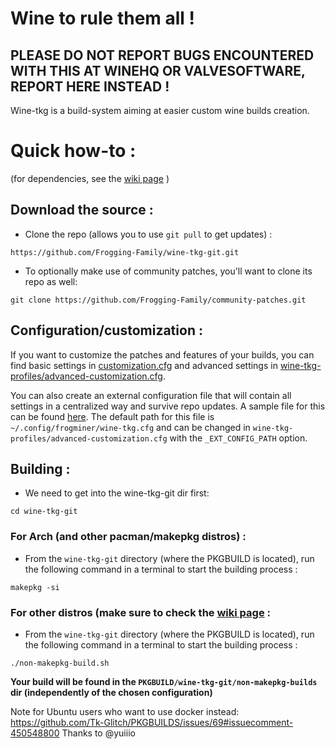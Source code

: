 # Wine to rule them all !

## PLEASE DO NOT REPORT BUGS ENCOUNTERED WITH THIS AT WINEHQ OR VALVESOFTWARE, REPORT HERE INSTEAD !

Wine-tkg is a build-system aiming at easier custom wine builds creation.


# Quick how-to :

(for dependencies, see the [wiki page](https://github.com/Tk-Glitch/PKGBUILDS/wiki/wine-tkg-git) )


## Download the source :

 * Clone the repo (allows you to use `git pull` to get updates) :
```
https://github.com/Frogging-Family/wine-tkg-git.git
```

 * To optionally make use of community patches, you'll want to clone its repo as well:
```
git clone https://github.com/Frogging-Family/community-patches.git
```

## Configuration/customization :

If you want to customize the patches and features of your builds, you can find basic settings in [customization.cfg](https://github.com/Frogging-Family/wine-tkg-git/blob/master/wine-tkg-git/customization.cfg) and advanced settings in [wine-tkg-profiles/advanced-customization.cfg](https://github.com/Frogging-Family/wine-tkg-git/blob/master/wine-tkg-git/wine-tkg-profiles/advanced-customization.cfg).

You can also create an external configuration file that will contain all settings in a centralized way and survive repo updates. A sample file for this can be found [here](https://github.com/Frogging-Family/wine-tkg-git/blob/master/wine-tkg-git/wine-tkg-profiles/sample-external-config.cfg). The default path for this file is `~/.config/frogminer/wine-tkg.cfg` and can be changed in `wine-tkg-profiles/advanced-customization.cfg` with the `_EXT_CONFIG_PATH` option.


## Building :

 * We need to get into the wine-tkg-git dir first:
```
cd wine-tkg-git
```

### For Arch (and other pacman/makepkg distros) :

 * From the `wine-tkg-git` directory (where the PKGBUILD is located), run the following command in a terminal to start the building process :
```
makepkg -si
```

### For other distros (make sure to check the [wiki page](https://github.com/Tk-Glitch/PKGBUILDS/wiki/wine-tkg-git) :

 * From the `wine-tkg-git` directory (where the PKGBUILD is located), run the following command in a terminal to start the building process :
```
./non-makepkg-build.sh
```
**Your build will be found in the `PKGBUILD/wine-tkg-git/non-makepkg-builds` dir (independently of the chosen configuration)**


Note for Ubuntu users who want to use docker instead: https://github.com/Tk-Glitch/PKGBUILDS/issues/69#issuecomment-450548800 Thanks to @yuiiio
